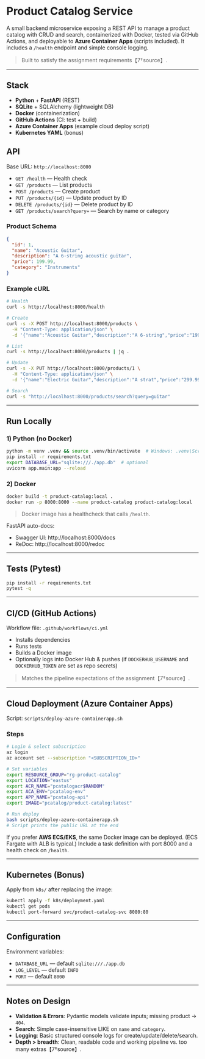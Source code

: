 # Product Catalog Service

A small backend microservice exposing a REST API to manage a product catalog with CRUD and search, containerized with Docker, tested via GitHub Actions, and deployable to **Azure Container Apps** (scripts included). It includes a `/health` endpoint and simple console logging.

> Built to satisfy the assignment requirements【7†source】.

---

## Stack
- **Python** + **FastAPI** (REST)
- **SQLite** + SQLAlchemy (lightweight DB)
- **Docker** (containerization)
- **GitHub Actions** (CI: test + build)
- **Azure Container Apps** (example cloud deploy script)
- **Kubernetes YAML** (bonus)

## API

Base URL: `http://localhost:8000`

- `GET /health` — Health check
- `GET /products` — List products
- `POST /products` — Create product
- `PUT /products/{id}` — Update product by ID
- `DELETE /products/{id}` — Delete product by ID
- `GET /products/search?query=` — Search by name or category

### Product Schema
```json
{
  "id": 1,
  "name": "Acoustic Guitar",
  "description": "A 6-string acoustic guitar",
  "price": 199.99,
  "category": "Instruments"
}
```

### Example cURL
```bash
# Health
curl -s http://localhost:8000/health

# Create
curl -s -X POST http://localhost:8000/products \
  -H "Content-Type: application/json" \
  -d '{"name":"Acoustic Guitar","description":"A 6-string","price":"199.99","category":"Instruments"}'

# List
curl -s http://localhost:8000/products | jq .

# Update
curl -s -X PUT http://localhost:8000/products/1 \
  -H "Content-Type: application/json" \
  -d '{"name":"Electric Guitar","description":"A strat","price":"299.99","category":"Instruments"}'

# Search
curl -s "http://localhost:8000/products/search?query=guitar"
```

---

## Run Locally

### 1) Python (no Docker)
```bash
python -m venv .venv && source .venv/bin/activate  # Windows: .venv\Scripts\activate
pip install -r requirements.txt
export DATABASE_URL="sqlite:///./app.db"  # optional
uvicorn app.main:app --reload
```

### 2) Docker
```bash
docker build -t product-catalog:local .
docker run -p 8000:8000 --name product-catalog product-catalog:local
```

> Docker image has a healthcheck that calls `/health`.

FastAPI auto-docs:
- Swagger UI: http://localhost:8000/docs
- ReDoc: http://localhost:8000/redoc

---

## Tests (Pytest)
```bash
pip install -r requirements.txt
pytest -q
```

---

## CI/CD (GitHub Actions)

Workflow file: `.github/workflows/ci.yml`  
- Installs dependencies
- Runs tests
- Builds a Docker image
- Optionally logs into Docker Hub & pushes (if `DOCKERHUB_USERNAME` and `DOCKERHUB_TOKEN` are set as repo secrets)

> Matches the pipeline expectations of the assignment【7†source】.

---

## Cloud Deployment (Azure Container Apps)

Script: `scripts/deploy-azure-containerapp.sh`

### Steps
```bash
# Login & select subscription
az login
az account set --subscription "<SUBSCRIPTION_ID>"

# Set variables
export RESOURCE_GROUP="rg-product-catalog"
export LOCATION="eastus"
export ACR_NAME="pcatalogacr$RANDOM"
export ACA_ENV="pcatalog-env"
export APP_NAME="pcatalog-api"
export IMAGE="pcatalog/product-catalog:latest"

# Run deploy
bash scripts/deploy-azure-containerapp.sh
# Script prints the public URL at the end
```

If you prefer **AWS ECS/EKS**, the same Docker image can be deployed. (ECS Fargate with ALB is typical.) Include a task definition with port 8000 and a health check on `/health`.

---

## Kubernetes (Bonus)

Apply from `k8s/` after replacing the image:
```bash
kubectl apply -f k8s/deployment.yaml
kubectl get pods
kubectl port-forward svc/product-catalog-svc 8080:80
```

---

## Configuration

Environment variables:
- `DATABASE_URL` — default `sqlite:///./app.db`
- `LOG_LEVEL` — default `INFO`
- `PORT` — default `8000`

---

## Notes on Design

- **Validation & Errors**: Pydantic models validate inputs; missing product → `404`.
- **Search**: Simple case-insensitive LIKE on `name` and `category`.
- **Logging**: Basic structured console logs for create/update/delete/search.
- **Depth > breadth**: Clean, readable code and working pipeline vs. too many extras【7†source】.
